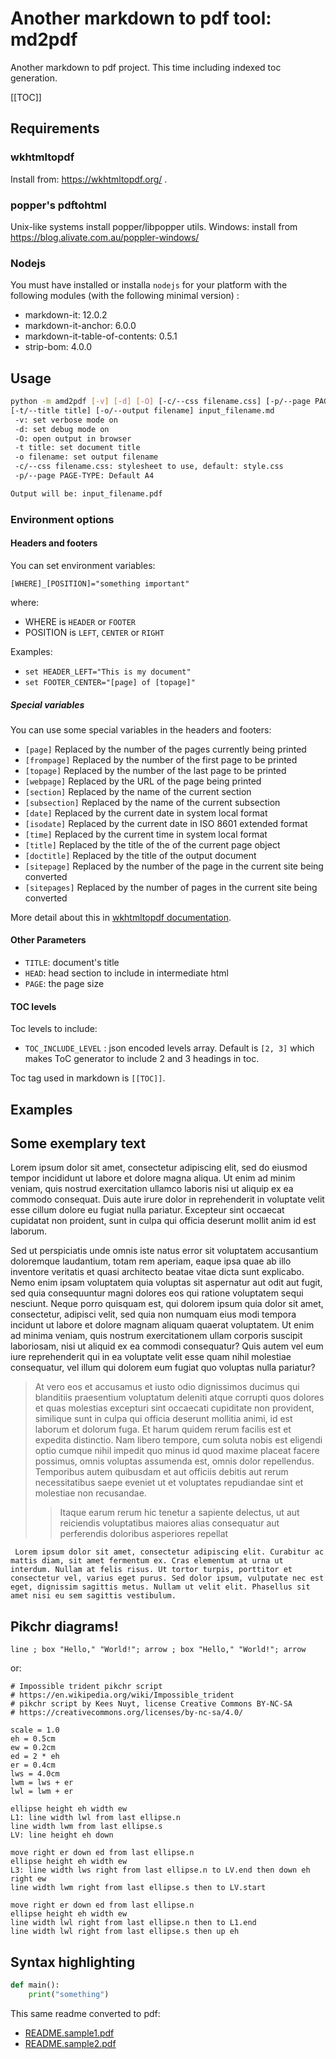 # Another markdown to pdf tool: md2pdf

Another markdown to pdf project. This time including indexed toc generation.

[[TOC]]

## Requirements

### wkhtmltopdf

Install from: https://wkhtmltopdf.org/ .

### popper's pdftohtml

Unix-like systems install popper/libpopper utils.
Windows: install from https://blog.alivate.com.au/poppler-windows/

### Nodejs

You must have installed or installa `nodejs` for your platform with the 
following modules (with the following minimal version) :

 * markdown-it: 12.0.2
 * markdown-it-anchor: 6.0.0
 * markdown-it-table-of-contents: 0.5.1
 * strip-bom: 4.0.0


## Usage

```sh
python -m amd2pdf [-v] [-d] [-O] [-c/--css filename.css] [-p/--page PAGE-TYPE] 
[-t/--title title] [-o/--output filename] input_filename.md
 -v: set verbose mode on
 -d: set debug mode on
 -O: open output in browser
 -t title: set document title
 -o filename: set output filename
 -c/--css filename.css: stylesheet to use, default: style.css
 -p/--page PAGE-TYPE: Default A4

Output will be: input_filename.pdf 
```

### Environment options

#### Headers and footers

You can set environment variables:

`[WHERE]_[POSITION]="something important"`
 
 where: 
  * WHERE is `HEADER` or `FOOTER`
  * POSITION is `LEFT`, `CENTER` or `RIGHT`

Examples:

 * `set HEADER_LEFT="This is my document"`
 * `set FOOTER_CENTER="[page] of [topage]"`

##### Special variables

You can use some special variables in the headers and footers:

* `[page]`       Replaced by the number of the pages currently being printed
* `[frompage]`   Replaced by the number of the first page to be printed
* `[topage]`     Replaced by the number of the last page to be printed
* `[webpage]`    Replaced by the URL of the page being printed
* `[section]`    Replaced by the name of the current section
* `[subsection]` Replaced by the name of the current subsection
* `[date]`       Replaced by the current date in system local format
* `[isodate]`    Replaced by the current date in ISO 8601 extended format
* `[time]`       Replaced by the current time in system local format
* `[title]`      Replaced by the title of the of the current page object
* `[doctitle]`   Replaced by the title of the output document
* `[sitepage]`   Replaced by the number of the page in the current site being converted
* `[sitepages]`  Replaced by the number of pages in the current site being converted

More detail about this in [wkhtmltopdf documentation](https://wkhtmltopdf.org/usage/wkhtmltopdf.txt).

#### Other Parameters

* `TITLE`: document's title
* `HEAD`: head section to include in intermediate html
* `PAGE`: the page size

#### TOC levels

Toc levels to include: 

* `TOC_INCLUDE_LEVEL` : json encoded levels array. Default is `[2, 3]` which
 makes ToC generator to include 2 and 3 headings in toc.
 
 Toc tag used in markdown is `[[TOC]]`.

## Examples

## Some exemplary text

Lorem ipsum dolor sit amet, consectetur adipiscing elit, sed do eiusmod tempor incididunt ut labore et dolore magna aliqua. Ut enim ad minim veniam, quis nostrud exercitation ullamco laboris nisi ut aliquip ex ea commodo consequat. Duis aute irure dolor in reprehenderit in voluptate velit esse cillum dolore eu fugiat nulla pariatur. Excepteur sint occaecat cupidatat non proident, sunt in culpa qui officia deserunt mollit anim id est laborum.

Sed ut perspiciatis unde omnis iste natus error sit voluptatem accusantium doloremque laudantium, totam rem aperiam, eaque ipsa quae ab illo inventore veritatis et quasi architecto beatae vitae dicta sunt explicabo. Nemo enim ipsam voluptatem quia voluptas sit aspernatur aut odit aut fugit, sed quia consequuntur magni dolores eos qui ratione voluptatem sequi nesciunt. Neque porro quisquam est, qui dolorem ipsum quia dolor sit amet, consectetur, adipisci velit, sed quia non numquam eius modi tempora incidunt ut labore et dolore magnam aliquam quaerat voluptatem. Ut enim ad minima veniam, quis nostrum exercitationem ullam corporis suscipit laboriosam, nisi ut aliquid ex ea commodi consequatur? Quis autem vel eum iure reprehenderit qui in ea voluptate velit esse quam nihil molestiae consequatur, vel illum qui dolorem eum fugiat quo voluptas nulla pariatur?

> At vero eos et accusamus et iusto odio dignissimos ducimus qui blanditiis praesentium voluptatum deleniti atque corrupti quos dolores et quas molestias excepturi sint occaecati cupiditate non provident, similique sunt in culpa qui officia deserunt mollitia animi, id est laborum et dolorum fuga. Et harum quidem rerum facilis est et expedita distinctio. Nam libero tempore, cum soluta nobis est eligendi optio cumque nihil impedit quo minus id quod maxime placeat facere possimus, omnis voluptas assumenda est, omnis dolor repellendus. Temporibus autem quibusdam et aut officiis debitis aut rerum necessitatibus saepe eveniet ut et voluptates repudiandae sint et molestiae non recusandae. 
>> Itaque earum rerum hic tenetur a sapiente delectus, ut aut reiciendis voluptatibus maiores alias consequatur aut perferendis doloribus asperiores repellat

     Lorem ipsum dolor sit amet, consectetur adipiscing elit. Curabitur ac mattis diam, sit amet fermentum ex. Cras elementum at urna ut interdum. Nullam at felis risus. Ut tortor turpis, porttitor et consectetur vel, varius eget purus. Sed dolor ipsum, vulputate nec est eget, dignissim sagittis metus. Nullam ut velit elit. Phasellus sit amet nisi eu sem sagittis vestibulum.


## Pikchr diagrams!

```pikchr
line ; box "Hello," "World!"; arrow ; box "Hello," "World!"; arrow
```

or:

```pikchr
# Impossible trident pikchr script
# https://en.wikipedia.org/wiki/Impossible_trident
# pikchr script by Kees Nuyt, license Creative Commons BY-NC-SA 
# https://creativecommons.org/licenses/by-nc-sa/4.0/

scale = 1.0
eh = 0.5cm
ew = 0.2cm
ed = 2 * eh
er = 0.4cm
lws = 4.0cm
lwm = lws + er
lwl = lwm + er

ellipse height eh width ew
L1: line width lwl from last ellipse.n
line width lwm from last ellipse.s
LV: line height eh down

move right er down ed from last ellipse.n
ellipse height eh width ew
L3: line width lws right from last ellipse.n to LV.end then down eh right ew
line width lwm right from last ellipse.s then to LV.start

move right er down ed from last ellipse.n
ellipse height eh width ew
line width lwl right from last ellipse.n then to L1.end
line width lwl right from last ellipse.s then up eh
```

## Syntax highlighting

```python
def main():
    print("something")
```


This same readme converted to pdf:

 * [README.sample1.pdf](https://github.com/tenuki/amd2pdf/blob/main/samples/README.sample1.pdf)
 * [README.sample2.pdf](https://github.com/tenuki/amd2pdf/blob/main/samples/README.sample2.pdf)
 
